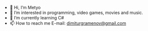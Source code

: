 - 👋 Hi, I’m Metyo
- 👀 I’m interested in programming, video games, movies and music.
- 🌱 I’m currently learning C#
- 📫 How to reach me E-mail: dimiturgramenov@gmail.com

<!---
MetyosGitHub/MetyosGitHub is a ✨ special ✨ repository because its `README.md` (this file) appears on your GitHub profile.
You can click the Preview link to take a look at your changes.
--->
